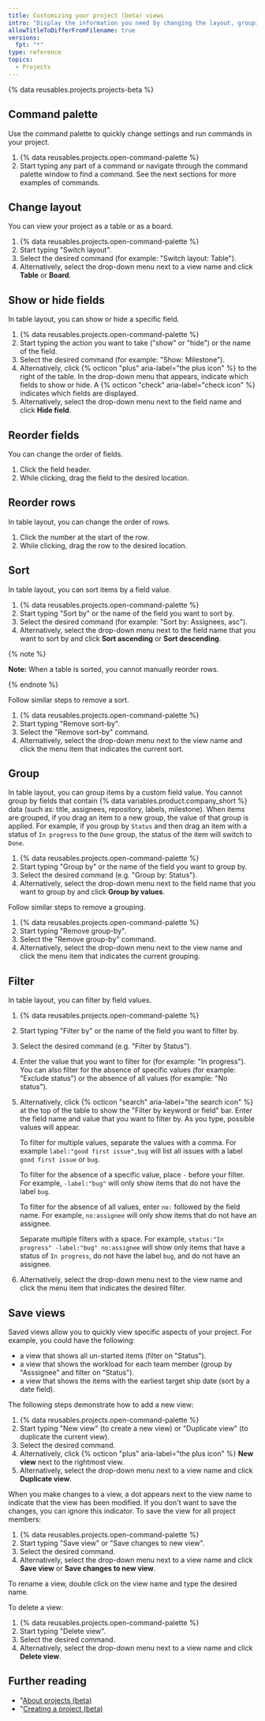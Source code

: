 ```yaml
---
title: Customizing your project (beta) views
intro: "Display the information you need by changing the layout, grouping, sorting, and filters in your project."
allowTitleToDifferFromFilename: true
versions:
  fpt: "*"
type: reference
topics:
  - Projects
---
```


{% data reusables.projects.projects-beta %}

## Command palette

Use the command palette to quickly change settings and run commands in your project.

1. {% data reusables.projects.open-command-palette %}
2. Start typing any part of a command or navigate through the command palette window to find a command. See the next sections for more examples of commands.

## Change layout

You can view your project as a table or as a board.

1. {% data reusables.projects.open-command-palette %}
2. Start typing "Switch layout".
3. Select the desired command (for example: "Switch layout: Table").
4. Alternatively, select the drop-down menu next to a view name and click **Table** or **Board**.

## Show or hide fields

In table layout, you can show or hide a specific field.

1. {% data reusables.projects.open-command-palette %}
2. Start typing the action you want to take ("show" or "hide") or the name of the field.
3. Select the desired command (for example: "Show: Milestone").
4. Alternatively, click {% octicon "plus" aria-label="the plus icon" %} to the right of the table. In the drop-down menu that appears, indicate which fields to show or hide. A {% octicon "check" aria-label="check icon" %} indicates which fields are displayed.
5. Alternatively, select the drop-down menu next to the field name and click **Hide field**.

## Reorder fields

You can change the order of fields.

1. Click the field header.
2. While clicking, drag the field to the desired location.

## Reorder rows

In table layout, you can change the order of rows.

1. Click the number at the start of the row.
2. While clicking, drag the row to the desired location.

## Sort

In table layout, you can sort items by a field value.

1. {% data reusables.projects.open-command-palette %}
2. Start typing "Sort by" or the name of the field you want to sort by.
3. Select the desired command (for example: "Sort by: Assignees, asc").
4. Alternatively, select the drop-down menu next to the field name that you want to sort by and click **Sort ascending** or **Sort descending**.

{% note %}

**Note:** When a table is sorted, you cannot manually reorder rows.

{% endnote %}

Follow similar steps to remove a sort.

1. {% data reusables.projects.open-command-palette %}
2. Start typing "Remove sort-by".
3. Select the "Remove sort-by" command.
4. Alternatively, select the drop-down menu next to the view name and click the menu item that indicates the current sort.

## Group

In table layout, you can group items by a custom field value. You cannot group by fields that contain {% data variables.product.company_short %} data (such as: title, assignees, repository, labels, milestone). When items are grouped, if you drag an item to a new group, the value of that group is applied. For example, if you group by `Status` and then drag an item with a status of `In progress` to the `Done` group, the status of the item will switch to `Done`.

1. {% data reusables.projects.open-command-palette %}
2. Start typing "Group by" or the name of the field you want to group by.
3. Select the desired command (e.g. "Group by: Status").
4. Alternatively, select the drop-down menu next to the field name that you want to group by and click **Group by values**.

Follow similar steps to remove a grouping.

1. {% data reusables.projects.open-command-palette %}
2. Start typing "Remove group-by".
3. Select the "Remove group-by" command.
4. Alternatively, select the drop-down menu next to the view name and click the menu item that indicates the current grouping.

## Filter

In table layout, you can filter by field values.

1. {% data reusables.projects.open-command-palette %}
2. Start typing "Filter by" or the name of the field you want to filter by.
3. Select the desired command (e.g. "Filter by Status").
4. Enter the value that you want to filter for (for example: "In progress"). You can also filter for the absence of specific values (for example: "Exclude status") or the absence of all values (for example: "No status").
5. Alternatively, click {% octicon "search" aria-label="the search icon" %} at the top of the table to show the "Filter by keyword or field" bar. Enter the field name and value that you want to filter by. As you type, possible values will appear.

   To filter for multiple values, separate the values with a comma. For example `label:"good first issue",bug` will list all issues with a label `good first issue` or `bug`.

   To filter for the absence of a specific value, place `-` before your filter. For example, `-label:"bug"` will only show items that do not have the label `bug`.

   To filter for the absence of all values, enter `no:` followed by the field name. For example, `no:assignee` will only show items that do not have an assignee.

   Separate multiple filters with a space. For example, `status:"In progress" -label:"bug" no:assignee` will show only items that have a status of `In progress`, do not have the label `bug`, and do not have an assignee.

6. Alternatively, select the drop-down menu next to the view name and click the menu item that indicates the desired filter.

## Save views

Saved views allow you to quickly view specific aspects of your project. For example, you could have the following:

- a view that shows all un-started items (filter on "Status").
- a view that shows the workload for each team member (group by "Asssignee" and filter on "Status").
- a view that shows the items with the earliest target ship date (sort by a date field).

The following steps demonstrate how to add a new view:

1. {% data reusables.projects.open-command-palette %}
2. Start typing "New view" (to create a new view) or "Duplicate view" (to duplicate the current view).
3. Select the desired command.
4. Alternatively, click {% octicon "plus" aria-label="the plus icon" %} **New view** next to the rightmost view.
5. Alternatively, select the drop-down menu next to a view name and click **Duplicate view**.

When you make changes to a view, a dot appears next to the view name to indicate that the view has been modified. If you don't want to save the changes, you can ignore this indicator. To save the view for all project members:

1. {% data reusables.projects.open-command-palette %}
1. Start typing "Save view" or "Save changes to new view".
1. Select the desired command.
1. Alternatively, select the drop-down menu next to a view name and click **Save view** or **Save changes to new view**.

To rename a view, double click on the view name and type the desired name.

To delete a view:

1. {% data reusables.projects.open-command-palette %}
2. Start typing "Delete view".
3. Select the desired command.
4. Alternatively, select the drop-down menu next to a view name and click **Delete view**.

## Further reading

- "[About projects (beta)](/issues/trying-out-the-new-projects-experience/about-projects)
- "[Creating a project (beta)](/issues/trying-out-the-new-projects-experience/creating-a-project)
